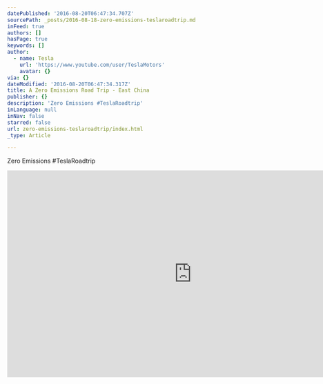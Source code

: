 ```yaml
---
datePublished: '2016-08-20T06:47:34.707Z'
sourcePath: _posts/2016-08-18-zero-emissions-teslaroadtrip.md
inFeed: true
authors: []
hasPage: true
keywords: []
author:
  - name: Tesla
    url: 'https://www.youtube.com/user/TeslaMotors'
    avatar: {}
via: {}
dateModified: '2016-08-20T06:47:34.317Z'
title: A Zero Emissions Road Trip - East China
publisher: {}
description: 'Zero Emissions #TeslaRoadtrip'
inLanguage: null
inNav: false
starred: false
url: zero-emissions-teslaroadtrip/index.html
_type: Article

---
```

Zero Emissions \#TeslaRoadtrip

<iframe src="https://cdn.embedly.com/widgets/media.html?src=https%3A%2F%2Fwww.youtube.com%2Fembed%2Fu4Hvsi-WDpE%3Ffeature%3Doembed&amp;url=http%3A%2F%2Fwww.youtube.com%2Fwatch%3Fv%3Du4Hvsi-WDpE&amp;image=https%3A%2F%2Fi.ytimg.com%2Fvi%2Fu4Hvsi-WDpE%2Fhqdefault.jpg&amp;key=b7d04c9b404c499eba89ee7072e1c4f7&amp;type=text%2Fhtml&amp;schema=youtube" width="854" height="480" scrolling="no" frameborder="0" allowfullscreen="" style=""></iframe>